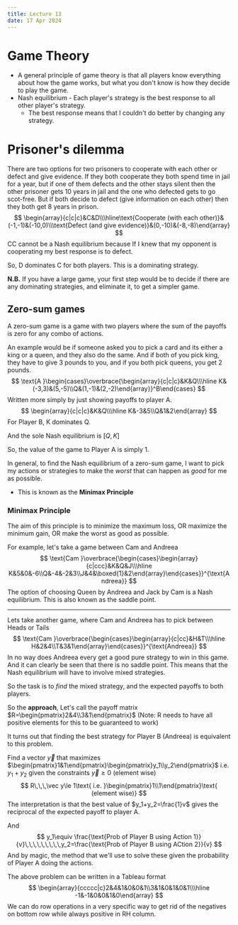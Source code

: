 ```yaml
---
title: Lecture 13
date: 17 Apr 2024
---
```

# Game Theory
- A general principle of game theory is that all players know everything about how the game works, but what you don't know is how they decide to play the game.
- Nash equilibrium - Each player's strategy is the best response to all other player's strategy.
	- The best response means that I couldn't do better by changing any strategy.
# Prisoner's dilemma
There are two options for two prisoners to cooperate with each other or defect and give evidence. If they both cooperate they both spend time in jail for a year, but if one of them defects and the other stays silent then the other prisoner gets 10 years in jail and the one who defected gets to go scot-free. But if both decide to defect (give information on each other) then they both get 8 years in prison.
$$
\begin{array}{c|c|c}&C&D\\\hline\text{Cooperate (with each other)}&(-1,-1)&(-10,0)\\\text{Defect (and give evidence)}&(0,-10)&(-8,-8)\end{array}
$$
CC cannot be a Nash equilibrium because If I knew that my opponent is cooperating my best response is to defect. 

So, D dominates C for both players. This is a dominating strategy.

**N.B.** If you have a large game, your first step would be to decide if there are any dominating strategies, and eliminate it, to get a simpler game.
## Zero-sum games
A zero-sum game is a game with two players where the sum of the payoffs is zero for any combo of actions. 

An example would be if someone asked you to pick a card and its either a king or a queen, and they also do the same. And if both of you pick king, they have to give 3 pounds to you, and if you both pick queens, you get 2 pounds. 
$$
\text{A }\begin{cases}\overbrace{\begin{array}{c|c|c}&K&Q\\\hline K&(-3,3)&(5,-5)\\Q&(1,-1)&(2,-2)\end{array}}^B\end{cases}
$$
Written more simply by just showing payoffs to player A.
$$
\begin{array}{c|c|c}&K&Q\\\hline K&-3&5\\Q&1&2\end{array}
$$
For Player B, K dominates Q.

And the sole Nash equilibrium is $[Q,K]$

So, the value of the game to Player A is simply 1.

In general, to find the Nash equilibrium of a zero-sum game, I want to pick my actions or strategies to make the *worst* that can happen as *good* for me as possible.
- This is known as the **Minimax Principle**

### Minimax Principle
The aim of this principle is to minimize the maximum loss, OR maximize the minimum gain, OR make the worst as good as possible. 

For example, let's take a game between Cam and Andreea
$$
\text{Cam }\overbrace{\begin{cases}\begin{array}{c|ccc}&K&Q&J\\\hline K&5&0&-6\\Q&-4&-2&3\\J&4&\boxed{1}&2\end{array}\end{cases}}^{\text{Andreea}}
$$
The option of choosing Queen by Andreea and Jack by Cam is a Nash equilibrium. This is also known as the saddle point. 
____
Lets take another game, where Cam and Andreea has to pick between Heads or Tails
$$
\text{Cam }\overbrace{\begin{cases}\begin{array}{c|cc}&H&T\\\hline H&2&4\\T&3&1\end{array}\end{cases}}^{\text{Andreea}}
$$
In no way does Andreea every get a good pure strategy to win in this game. And it can clearly be seen that there is no saddle point. This means that the Nash equilibrium will have to involve mixed strategies. 

So the task is to *find* the mixed strategy, and the expected payoffs to both players.

So the **approach**,
Let's call the payoff matrix $R=\begin{pmatrix}2&4\\3&1\end{pmatrix}$ (Note: R needs to have all positive elements for this to be guaranteed to work)

It turns out that finding the best strategy for Player B (Andreea) is equivalent to this problem. 

Find a vector $\vec y$ that maximizes $\begin{pmatrix}1&1\end{pmatrix}\begin{pmatrix}y_1\\y_2\end{pmatrix}$ i.e. $y_1+y_2$
given the constraints $\vec y\ge 0$ (element wise)
$$
R\,\,\,\vec y\le 1\text{ i.e. }\begin{pmatrix}1\\1\end{pmatrix}\text{ (element wise)}
$$
The interpretation is that the best value of $y_1+y_2=\frac{1}v$ gives the reciprocal of the expected payoff to player A.

And
$$
y_1\equiv \frac{\text{Prob of Player B using Action 1}}{v}\,\,\,\,\,\,\,\,\,y_2=\frac{\text{Prob of Player B using ACtion 2}}{v}
$$
And by magic, the method that we'll use to solve these given the probability of Player A doing the actions.

The above problem can be written in a Tableau format
$$
\begin{array}{ccccc|c}2&4&1&0&0&1\\3&1&0&1&0&1\\\hline -1&-1&0&0&1&0\end{array}
$$
We can do row operations in a very specific way to get rid of the negatives on bottom row while always positive in RH column.
